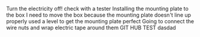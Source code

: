 Turn the electricity off! check with a tester
Installing the mounting plate to the box
I need to move the box because the mounting plate doesn't line up properly
used a level to get the mounting plate perfect
Going to connect the wire nuts and wrap electric tape around them 
GIT HUB TEST
dasdad